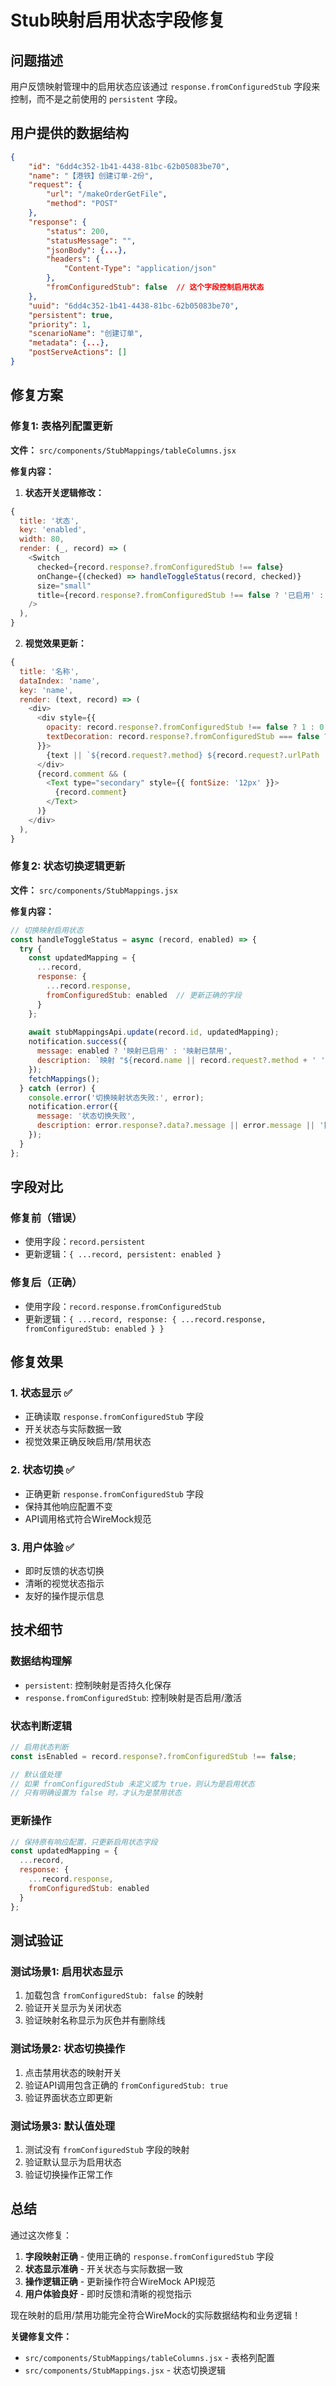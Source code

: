 # Stub映射启用状态字段修复

## 问题描述

用户反馈映射管理中的启用状态应该通过 `response.fromConfiguredStub` 字段来控制，而不是之前使用的 `persistent` 字段。

## 用户提供的数据结构

```json
{
    "id": "6dd4c352-1b41-4438-81bc-62b05083be70",
    "name": "【港铁】创建订单-2份",
    "request": {
        "url": "/makeOrderGetFile",
        "method": "POST"
    },
    "response": {
        "status": 200,
        "statusMessage": "",
        "jsonBody": {...},
        "headers": {
            "Content-Type": "application/json"
        },
        "fromConfiguredStub": false  // 这个字段控制启用状态
    },
    "uuid": "6dd4c352-1b41-4438-81bc-62b05083be70",
    "persistent": true,
    "priority": 1,
    "scenarioName": "创建订单",
    "metadata": {...},
    "postServeActions": []
}
```

## 修复方案

### 修复1: 表格列配置更新

**文件：** `src/components/StubMappings/tableColumns.jsx`

**修复内容：**

1. **状态开关逻辑修改：**
```javascript
{
  title: '状态',
  key: 'enabled',
  width: 80,
  render: (_, record) => (
    <Switch
      checked={record.response?.fromConfiguredStub !== false}
      onChange={(checked) => handleToggleStatus(record, checked)}
      size="small"
      title={record.response?.fromConfiguredStub !== false ? '已启用' : '已禁用'}
    />
  ),
}
```

2. **视觉效果更新：**
```javascript
{
  title: '名称',
  dataIndex: 'name',
  key: 'name',
  render: (text, record) => (
    <div>
      <div style={{ 
        opacity: record.response?.fromConfiguredStub !== false ? 1 : 0.6,
        textDecoration: record.response?.fromConfiguredStub === false ? 'line-through' : 'none'
      }}>
        {text || `${record.request?.method} ${record.request?.urlPath || record.request?.urlPathPattern}`}
      </div>
      {record.comment && (
        <Text type="secondary" style={{ fontSize: '12px' }}>
          {record.comment}
        </Text>
      )}
    </div>
  ),
}
```

### 修复2: 状态切换逻辑更新

**文件：** `src/components/StubMappings.jsx`

**修复内容：**

```javascript
// 切换映射启用状态
const handleToggleStatus = async (record, enabled) => {
  try {
    const updatedMapping = {
      ...record,
      response: {
        ...record.response,
        fromConfiguredStub: enabled  // 更新正确的字段
      }
    };
    
    await stubMappingsApi.update(record.id, updatedMapping);
    notification.success({
      message: enabled ? '映射已启用' : '映射已禁用',
      description: `映射 "${record.name || record.request?.method + ' ' + (record.request?.urlPath || record.request?.urlPathPattern)}" 状态已更新`,
    });
    fetchMappings();
  } catch (error) {
    console.error('切换映射状态失败:', error);
    notification.error({
      message: '状态切换失败',
      description: error.response?.data?.message || error.message || '操作失败',
    });
  }
};
```

## 字段对比

### 修复前（错误）
- 使用字段：`record.persistent`
- 更新逻辑：`{ ...record, persistent: enabled }`

### 修复后（正确）
- 使用字段：`record.response.fromConfiguredStub`
- 更新逻辑：`{ ...record, response: { ...record.response, fromConfiguredStub: enabled } }`

## 修复效果

### 1. 状态显示 ✅
- 正确读取 `response.fromConfiguredStub` 字段
- 开关状态与实际数据一致
- 视觉效果正确反映启用/禁用状态

### 2. 状态切换 ✅
- 正确更新 `response.fromConfiguredStub` 字段
- 保持其他响应配置不变
- API调用格式符合WireMock规范

### 3. 用户体验 ✅
- 即时反馈的状态切换
- 清晰的视觉状态指示
- 友好的操作提示信息

## 技术细节

### 数据结构理解
- `persistent`: 控制映射是否持久化保存
- `response.fromConfiguredStub`: 控制映射是否启用/激活

### 状态判断逻辑
```javascript
// 启用状态判断
const isEnabled = record.response?.fromConfiguredStub !== false;

// 默认值处理
// 如果 fromConfiguredStub 未定义或为 true，则认为是启用状态
// 只有明确设置为 false 时，才认为是禁用状态
```

### 更新操作
```javascript
// 保持原有响应配置，只更新启用状态字段
const updatedMapping = {
  ...record,
  response: {
    ...record.response,
    fromConfiguredStub: enabled
  }
};
```

## 测试验证

### 测试场景1: 启用状态显示
1. 加载包含 `fromConfiguredStub: false` 的映射
2. 验证开关显示为关闭状态
3. 验证映射名称显示为灰色并有删除线

### 测试场景2: 状态切换操作
1. 点击禁用状态的映射开关
2. 验证API调用包含正确的 `fromConfiguredStub: true`
3. 验证界面状态立即更新

### 测试场景3: 默认值处理
1. 测试没有 `fromConfiguredStub` 字段的映射
2. 验证默认显示为启用状态
3. 验证切换操作正常工作

## 总结

通过这次修复：

1. **字段映射正确** - 使用正确的 `response.fromConfiguredStub` 字段
2. **状态显示准确** - 开关状态与实际数据一致
3. **操作逻辑正确** - 更新操作符合WireMock API规范
4. **用户体验良好** - 即时反馈和清晰的视觉指示

现在映射的启用/禁用功能完全符合WireMock的实际数据结构和业务逻辑！

**关键修复文件：**
- `src/components/StubMappings/tableColumns.jsx` - 表格列配置
- `src/components/StubMappings.jsx` - 状态切换逻辑
